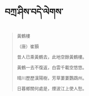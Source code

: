 # བཀྲ་ཤིས་བདེ་ལེགས་
> 黃鶴樓
> 
> （唐）崔顥
> 
> 昔人已乘黃鶴去，此地空餘黃鶴樓。
> 
> 黃鶴一去不復返，白雲千載空悠悠。
> 
> 晴川歷歷漢陽樹，芳草萋萋鸚鵡州。
> 
> 日暮鄉關何處是，煙波江上使人愁。
>